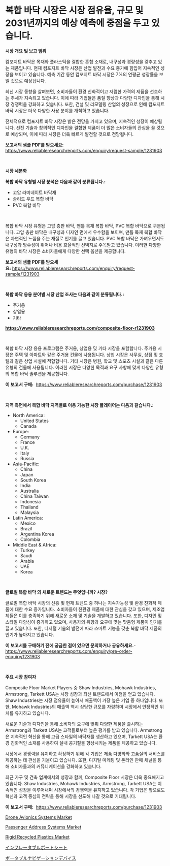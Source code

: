 <p><h1>복합 바닥 시장은 시장 점유율, 규모 및 2031년까지의 예상 예측에 중점을 두고 있습니다.</h1></p><p><strong>시장 개요 및 보고 범위</strong></p>
<p><p>컴포지트 바닥은 목재와 플라스틱을 결합한 혼합 소재로, 내구성과 경량성을 갖추고 있는 제품입니다. 현재 컴포지트 바닥 시장은 산업 발전과 수요 증가에 힘입어 지속적인 성장을 보이고 있습니다. 예측 기간 동안 컴포지트 바닥 시장은 7%의 연평균 성장률을 보일 것으로 예상됩니다. </p><p>최신 시장 동향을 살펴보면, 소비자들이 환경 친화적이고 저렴한 가격의 제품을 선호하는 추세가 지속되고 있습니다. 이에 따라 기업들은 품질 향상과 다양한 디자인을 통해 시장 경쟁력을 강화하고 있습니다. 또한, 건설 및 리모델링 산업의 성장으로 인해 컴포지트 바닥 시장은 더욱 다양한 사용 분야를 개척하고 있습니다.</p><p>전체적으로 컴포지트 바닥 시장은 밝은 전망을 가지고 있으며, 지속적인 성장이 예상됩니다. 선진 기술과 창의적인 디자인을 결합한 제품이 더 많은 소비자들의 관심을 끌 것으로 예상되며, 이에 따라 시장은 더욱 빠르게 발전할 것으로 전망됩니다.</p></p>
<p><strong>보고서의 샘플 PDF를 받으세요:</strong> <a href="https://www.reliableresearchreports.com/enquiry/request-sample/1231903">https://www.reliableresearchreports.com/enquiry/request-sample/1231903</a></p>
<p>&nbsp;</p>
<p><strong>시장 세분화</strong></p>
<p><strong>복합 바닥 유형별 시장 분석은 다음과 같이 분류됩니다.:</strong></p>
<p><ul><li>고압 라미네이트 바닥재</li><li>솔리드 우드 복합 바닥</li><li>PVC 복합 바닥</li></ul></p>
<p>&nbsp;</p>
<p><p>복합 바닥 시장 유형은 고압 층판 바닥, 맨틀 목재 복합 바닥, PVC 복합 바닥으로 구분됩니다. 고압 층판 바닥은 내구성과 디자인 면에서 우수함을 보이며, 맨틀 목재 복합 바닥은 자연적인 느낌을 주는 재질로 인기를 끌고 있습니다. PVC 복합 바닥은 가벼우면서도 내구성과 방수성이 뛰어나 비용 효율적인 선택지로 주목받고 있습니다. 이러한 다양한 유형의 바닥 시장은 소비자들에게 다양한 선택 옵션을 제공합니다.</p></p>
<p><strong>보고서의 샘플 PDF를 받으세요:</strong>&nbsp;<a href="https://www.reliableresearchreports.com/enquiry/request-sample/1231903">https://www.reliableresearchreports.com/enquiry/request-sample/1231903</a></p>
<p>&nbsp;</p>
<p><strong> 복합 바닥 응용 분야별 시장 산업 조사는 다음과 같이 분류됩니다.:</strong></p>
<p><ul><li>주거용</li><li>상업용</li><li>기타</li></ul></p>
<p><strong><a href="https://www.reliableresearchreports.com/composite-floor-r1231903">https://www.reliableresearchreports.com/composite-floor-r1231903</a></strong></p>
<p>&nbsp;</p>
<p><p>복합 바닥 시장 응용 프로그램은 주거용, 상업용 및 기타 시장을 포함합니다. 주거용 시장은 주택 및 아파트와 같은 주거용 건물에 사용됩니다. 상업 시장은 사무실, 상점 및 호텔과 같은 상업 시설에 적합합니다. 기타 시장은 병원, 학교 및 스포츠 시설과 같은 다른 유형의 건물에 사용됩니다. 이러한 시장은 다양한 목적과 요구 사항에 맞게 다양한 유형의 복합 바닥 솔루션을 제공합니다.</p></p>
<p><strong>이 보고서 구매:</strong>&nbsp; <a href="https://www.reliableresearchreports.com/purchase/1231903">https://www.reliableresearchreports.com/purchase/1231903</a></p>
<p>&nbsp;</p>
<p><strong>지역 측면에서 복합 바닥 지역별로 이용 가능한 시장 플레이어는 다음과 같습니다.:</strong></p>
<p><ul>
    <li>
        North America:
        <ul>
            <li>United States</li>
            <li>Canada</li>
        </ul>
    </li>
    <li>
        Europe:
        <ul>
            <li>Germany</li>
            <li>France</li>
            <li>U.K.</li>
            <li>Italy</li>
            <li>Russia</li>
        </ul>
    </li>
    <li>
        Asia-Pacific:
        <ul>
            <li>China</li>
            <li>Japan</li>
            <li>South Korea</li>
            <li>India</li>
            <li>Australia</li>
            <li>China Taiwan</li>
            <li>Indonesia</li>
            <li>Thailand</li>
            <li>Malaysia</li>
        </ul>
    </li>
    <li>
        Latin America:
        <ul>
            <li>Mexico</li>
            <li>Brazil</li>
            <li>Argentina Korea</li>
            <li>Colombia</li>
        </ul>
    </li>
    <li>
        Middle East & Africa:
        <ul>
            <li>Turkey</li>
            <li>Saudi</li>
            <li>Arabia</li>
            <li>UAE</li>
            <li>Korea</li>
        </ul>
    </li>
    </ul></p>
<p>&nbsp;</p>
<p><strong>글로벌 복합 바닥 의 새로운 트렌드는 무엇입니까? 시장?</strong></p>
<p><p>글로벌 복합 바닥 시장의 신흥 및 현재 트렌드 중 하나는 지속가능성 및 환경 친화적 제품에 대한 수요 증가입니다. 소비자들이 친환경 제품에 대한 관심을 갖고 있으며, 제조업체들은 이를 충족하기 위해 새로운 소재 및 기술을 개발하고 있습니다. 또한, 디자인 및 스타일 다양성이 증가하고 있으며, 사용자의 취향과 요구에 맞는 맞춤형 제품이 인기를 끌고 있습니다. 또한, 디지털 기술의 발전에 따라 스마트 기능을 갖춘 복합 바닥 제품의 인기가 높아지고 있습니다.</p></p>
<p><strong>이 보고서를 구매하기 전에 궁금한 점이 있으면 문의하거나 공유하세요.</strong>- <a href="https://www.reliableresearchreports.com/enquiry/pre-order-enquiry/1231903">https://www.reliableresearchreports.com/enquiry/pre-order-enquiry/1231903</a></p>
<p>&nbsp;</p>
<p><strong>주요 시장 참여자</strong></p>
<p><p>Composite Floor Market Players 중 Shaw Industries, Mohawk Industries, Armstrong, Tarkett USA는 시장 성장과 최신 트렌드에서 이점을 얻고 있습니다. Shaw Industries는 시장 점유율이 높아서 매출액이 가장 높은 기업 중 하나입니다. 또한, Mohawk Industries의 매출액 역시 상당한 규모를 자랑하며 시장에서 안정적인 위치를 유지하고 있습니다.</p><p>새로운 기술과 디자인을 통해 소비자의 요구에 맞춰 다양한 제품을 출시하는 Armstrong과 Tarkett USA는 고객들로부터 높은 평가를 받고 있습니다. Armstrong은 지속적인 혁신을 통해 고급 스타일의 바닥재를 생산하고 있으며, Tarkett USA는 환경 친화적인 소재를 사용하여 실내 공기질을 향상시키는 제품을 제공하고 있습니다.</p><p>시장에서 경쟁력을 유지하고 확장하기 위해 각 기업은 제품 다양화와 고품질의 서비스를 제공하는 데 관심을 기울이고 있습니다. 또한, 디지털 마케팅 및 온라인 판매 채널을 통해 소비자들과의 커뮤니케이션을 강화하고 있습니다.</p><p>최근 가구 및 건축 업계에서의 성장과 함께, Composite Floor 시장은 더욱 중요해지고 있습니다. Shaw Industries, Mohawk Industries, Armstrong, Tarkett USA는 지속적인 성장을 이루어내며 시장에서의 경쟁력을 유지하고 있습니다. 각 기업은 앞으로도 혁신과 고객 중심의 전략을 통해 시장을 선도해 나갈 것으로 기대됩니다.</p></p>
<p><strong>이 보고서 구매:</strong>&nbsp;&nbsp;<a href="https://www.reliableresearchreports.com/purchase/1231903">https://www.reliableresearchreports.com/purchase/1231903</a></p>
<p><p><a href="https://github.com/nathandecarvalho/Market-Research-Report-List-3/blob/main/drone-avionics-systems-market.md">Drone Avionics Systems Market</a></p><p><a href="https://github.com/julyju69/Market-Research-Report-List-3/blob/main/passenger-address-systems-market.md">Passenger Address Systems Market</a></p><p><a href="https://www.linkedin.com/pulse/rigid-recycled-plastics-market-insights-players-forecast-till-9mb6f">Rigid Recycled Plastics Market</a></p><p><a href="https://github.com/Fatimaklein1/Market-Research-Report-List-1/blob/main/417513462365.md">インフレータブルボートシート</a></p><p><a href="https://github.com/CloydAbbott2023/Market-Research-Report-List-1/blob/main/734104962364.md">ポータブルナビゲーションデバイス</a></p></p>